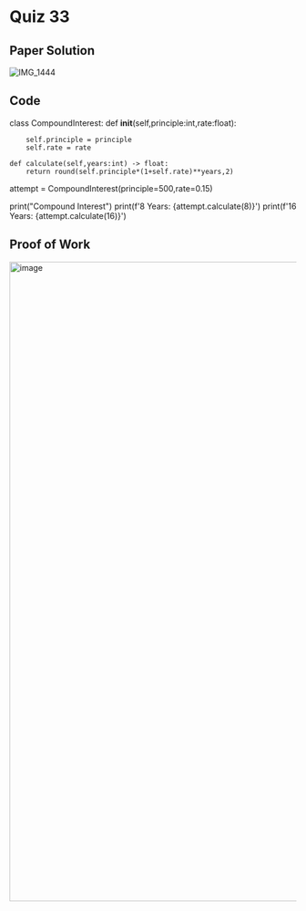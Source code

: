# Quiz 33

## Paper Solution
![IMG_1444](https://github.com/user-attachments/assets/4e2937f6-adbe-407b-b598-c4a35ec66eee)

## Code
class CompoundInterest:
    def __init__(self,principle:int,rate:float):

        self.principle = principle
        self.rate = rate

    def calculate(self,years:int) -> float:
        return round(self.principle*(1+self.rate)**years,2)

attempt = CompoundInterest(principle=500,rate=0.15)

print("Compound Interest")
print(f'8 Years: {attempt.calculate(8)}')
print(f'16 Years: {attempt.calculate(16)}')
## Proof of Work
<img width="1122" alt="image" src="https://github.com/user-attachments/assets/a2f6c1ee-c12f-4f9b-aa98-3316aacce2a7" />

